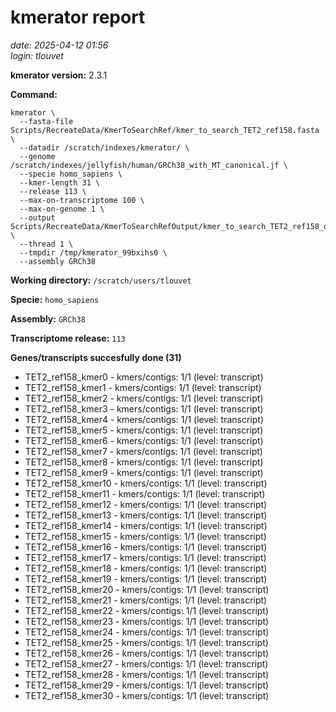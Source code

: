 # kmerator report
*date: 2025-04-12 01:56*  
*login: tlouvet*

**kmerator version:** 2.3.1

**Command:**

```
kmerator \
  --fasta-file Scripts/RecreateData/KmerToSearchRef/kmer_to_search_TET2_ref158.fasta \
  --datadir /scratch/indexes/kmerator/ \
  --genome /scratch/indexes/jellyfish/human/GRCh38_with_MT_canonical.jf \
  --specie homo_sapiens \
  --kmer-length 31 \
  --release 113 \
  --max-on-transcriptome 100 \
  --max-on-genome 1 \
  --output Scripts/RecreateData/KmerToSearchRefOutput/kmer_to_search_TET2_ref158_output \
  --thread 1 \
  --tmpdir /tmp/kmerator_99bxihs0 \
  --assembly GRCh38
```

**Working directory:** `/scratch/users/tlouvet`

**Specie:** `homo_sapiens`

**Assembly:** `GRCh38`

**Transcriptome release:** `113`

**Genes/transcripts succesfully done (31)**

- TET2_ref158_kmer0 - kmers/contigs: 1/1 (level: transcript)
- TET2_ref158_kmer1 - kmers/contigs: 1/1 (level: transcript)
- TET2_ref158_kmer2 - kmers/contigs: 1/1 (level: transcript)
- TET2_ref158_kmer3 - kmers/contigs: 1/1 (level: transcript)
- TET2_ref158_kmer4 - kmers/contigs: 1/1 (level: transcript)
- TET2_ref158_kmer5 - kmers/contigs: 1/1 (level: transcript)
- TET2_ref158_kmer6 - kmers/contigs: 1/1 (level: transcript)
- TET2_ref158_kmer7 - kmers/contigs: 1/1 (level: transcript)
- TET2_ref158_kmer8 - kmers/contigs: 1/1 (level: transcript)
- TET2_ref158_kmer9 - kmers/contigs: 1/1 (level: transcript)
- TET2_ref158_kmer10 - kmers/contigs: 1/1 (level: transcript)
- TET2_ref158_kmer11 - kmers/contigs: 1/1 (level: transcript)
- TET2_ref158_kmer12 - kmers/contigs: 1/1 (level: transcript)
- TET2_ref158_kmer13 - kmers/contigs: 1/1 (level: transcript)
- TET2_ref158_kmer14 - kmers/contigs: 1/1 (level: transcript)
- TET2_ref158_kmer15 - kmers/contigs: 1/1 (level: transcript)
- TET2_ref158_kmer16 - kmers/contigs: 1/1 (level: transcript)
- TET2_ref158_kmer17 - kmers/contigs: 1/1 (level: transcript)
- TET2_ref158_kmer18 - kmers/contigs: 1/1 (level: transcript)
- TET2_ref158_kmer19 - kmers/contigs: 1/1 (level: transcript)
- TET2_ref158_kmer20 - kmers/contigs: 1/1 (level: transcript)
- TET2_ref158_kmer21 - kmers/contigs: 1/1 (level: transcript)
- TET2_ref158_kmer22 - kmers/contigs: 1/1 (level: transcript)
- TET2_ref158_kmer23 - kmers/contigs: 1/1 (level: transcript)
- TET2_ref158_kmer24 - kmers/contigs: 1/1 (level: transcript)
- TET2_ref158_kmer25 - kmers/contigs: 1/1 (level: transcript)
- TET2_ref158_kmer26 - kmers/contigs: 1/1 (level: transcript)
- TET2_ref158_kmer27 - kmers/contigs: 1/1 (level: transcript)
- TET2_ref158_kmer28 - kmers/contigs: 1/1 (level: transcript)
- TET2_ref158_kmer29 - kmers/contigs: 1/1 (level: transcript)
- TET2_ref158_kmer30 - kmers/contigs: 1/1 (level: transcript)
